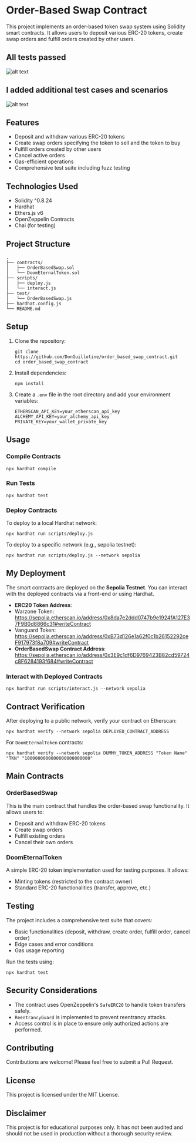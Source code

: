 # Order-Based Swap Contract

This project implements an order-based token swap system using Solidity smart contracts. It allows users to deposit various ERC-20 tokens, create swap orders and fulfill orders created by other users.


## All tests passed

![alt text](image.png)

## I added additional test cases and scenarios

![alt text](image-1.png)

## Features

- Deposit and withdraw various ERC-20 tokens
- Create swap orders specifying the token to sell and the token to buy
- Fulfill orders created by other users
- Cancel active orders
- Gas-efficient operations
- Comprehensive test suite including fuzz testing

## Technologies Used

- Solidity ^0.8.24
- Hardhat
- Ethers.js v6
- OpenZeppelin Contracts
- Chai (for testing)

## Project Structure

```
.
├── contracts/
│   ├── OrderBasedSwap.sol
│   └── DoomEternalToken.sol
├── scripts/
│   ├── deploy.js
│   └── interact.js
├── test/
│   └── OrderBasedSwap.js
├── hardhat.config.js
└── README.md
```

## Setup

1. Clone the repository:
   ```
   git clone https://github.com/DonGuillotine/order_based_swap_contract.git
   cd order_based_swap_contract
   ```

2. Install dependencies:
   ```
   npm install
   ```

3. Create a `.env` file in the root directory and add your environment variables:
   ```
   ETHERSCAN_API_KEY=your_etherscan_api_key
   ALCHEMY_API_KEY=your_alchemy_api_key
   PRIVATE_KEY=your_wallet_private_key
   ```

## Usage

### Compile Contracts

```
npx hardhat compile
```

### Run Tests

```
npx hardhat test
```

### Deploy Contracts

To deploy to a local Hardhat network:

```
npx hardhat run scripts/deploy.js
```

To deploy to a specific network (e.g., sepolia testnet):

```
npx hardhat run scripts/deploy.js --network sepolia
```

## My Deployment

The smart contracts are deployed on the **Sepolia Testnet**. You can interact with the deployed contracts via a front-end or using Hardhat.

- **ERC20 Token Address**:
 - Warzone Token: https://sepolia.etherscan.io/address/0x8da7e2ddd0747b9e1924fA127E37F9B0d8866c31#writeContract
 - Vanguard Token: https://sepolia.etherscan.io/address/0xB73d126e1a62f0c1b26152292ceF917973f8a709#writeContract
- **OrderBasedSwap Contract Address**: https://sepolia.etherscan.io/address/0x3E9c1df6D9769423B82cd59724c8F6284193f684#writeContract

### Interact with Deployed Contracts

```
npx hardhat run scripts/interact.js --network sepolia
```

## Contract Verification

After deploying to a public network, verify your contract on Etherscan:

```
npx hardhat verify --network sepolia DEPLOYED_CONTRACT_ADDRESS
```

For `DoomEternalToken` contracts:

```
npx hardhat verify --network sepolia DUMMY_TOKEN_ADDRESS "Token Name" "TKN" "1000000000000000000000000"
```

## Main Contracts

### OrderBasedSwap

This is the main contract that handles the order-based swap functionality. It allows users to:

- Deposit and withdraw ERC-20 tokens
- Create swap orders
- Fulfill existing orders
- Cancel their own orders

### DoomEternalToken

A simple ERC-20 token implementation used for testing purposes. It allows:

- Minting tokens (restricted to the contract owner)
- Standard ERC-20 functionalities (transfer, approve, etc.)

## Testing

The project includes a comprehensive test suite that covers:

- Basic functionalities (deposit, withdraw, create order, fulfill order, cancel order)
- Edge cases and error conditions
- Gas usage reporting

Run the tests using:

```
npx hardhat test
```

## Security Considerations

- The contract uses OpenZeppelin's `SafeERC20` to handle token transfers safely.
- `ReentrancyGuard` is implemented to prevent reentrancy attacks.
- Access control is in place to ensure only authorized actions are performed.

## Contributing

Contributions are welcome! Please feel free to submit a Pull Request.

## License

This project is licensed under the MIT License.

## Disclaimer

This project is for educational purposes only. It has not been audited and should not be used in production without a thorough security review.

